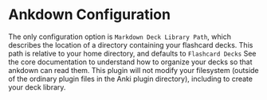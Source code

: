 # Ankdown Configuration

The only configuration option is `Markdown Deck Library Path`, which describes
the location of a directory containing your flashcard decks. This path is
relative to your home directory, and defaults to `Flashcard Decks` See the core
documentation to understand how to organize your decks so that ankdown can read
them. This plugin will not modify your filesystem (outside of the ordinary plugin
files in the Anki plugin directory), including to create your deck library.
